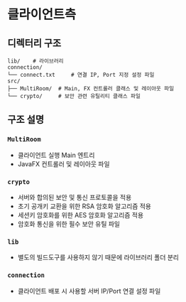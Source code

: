 # 클라이언트측

## 디렉터리 구조
```
lib/    # 라이브러리
connection/
└── connect.txt     # 연결 IP, Port 지정 설정 파일
src/   
├── MultiRoom/  # Main, FX 컨트롤러 클래스 및 레이아웃 파일
└── crypto/     # 보안 관련 유틸리티 클래스 파일
```

## 구조 설명

### `MultiRoom`
- 클라이언트 실행 Main 엔트리
- JavaFX 컨트롤러 및 레이아웃 파일

### `crypto`
- 서버와 합의된 보안 및 통신 프로토콜을 적용
- 초기 공개키 교환을 위한 RSA 암호화 알고리즘 적용
- 세션키 암호화를 위한 AES 암호화 알고리즘 적용
- 암호화 통신을 위한 필수 보안 유틸 파일

### `lib`
- 별도의 빌드도구를 사용하지 않기 때문에 라이브러리 폴더 분리

### `connection`
- 클라이언트 배포 시 사용할 서버 IP/Port 연결 설정 파일